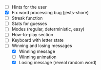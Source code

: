 - [ ] Hints for the user
- [X] Fix word processing bug (jests-shore)
- [ ] Streak function
- [ ] Stats for guesses
- [ ] Modes (regular, deterministic, easy)
- [ ] How-to-play section
- [ ] Keyboard with letter state
- [ ] Winning and losing messages
    - [X] Winning message
    - [ ] Winning animation
    - [X] Losing message (reveal random word)